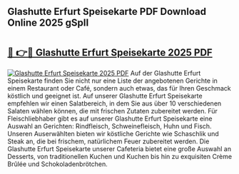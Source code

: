 ## Glashutte Erfurt Speisekarte PDF Download Online 2025 gSpII

# <h2><a href="http://gcdxwg.nevu.top/?p=Glashutte+Erfurt+Speisekarte">🔗 👉🔴 Glashutte Erfurt Speisekarte 2025 PDF</a></h2>

[![Glashutte Erfurt Speisekarte 2025 PDF](https://i.imgur.com/dBaPXMq.png)](http://gcdxwg.nevu.top/?p=Glashutte+Erfurt+Speisekarte)
Auf der Glashutte Erfurt Speisekarte finden Sie nicht nur eine Liste der angebotenen Gerichte in einem Restaurant oder Café, sondern auch etwas, das für Ihren Geschmack köstlich und geeignet ist. Auf unserer Glashutte Erfurt Speisekarte empfehlen wir einen Salatbereich, in dem Sie aus über 10 verschiedenen Salaten wählen können, die mit frischen Zutaten zubereitet werden. Für Fleischliebhaber gibt es auf unserer Glashutte Erfurt Speisekarte eine Auswahl an Gerichten: Rindfleisch, Schweinefleisch, Huhn und Fisch. Unseren Auserwählten bieten wir köstliche Gerichte wie Schaschlik und Steak an, die bei frischem, natürlichem Feuer zubereitet werden. Die Glashutte Erfurt Speisekarte unserer Cafeteria bietet eine große Auswahl an Desserts, von traditionellen Kuchen und Kuchen bis hin zu exquisiten Crème Brûlée und Schokoladenbrötchen.
